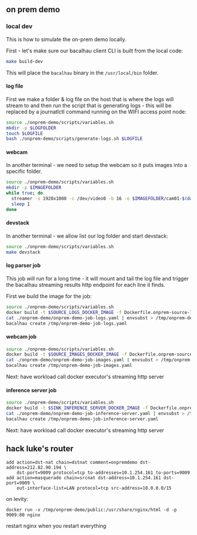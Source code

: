 ## on prem demo

### local dev

This is how to simulate the on-prem demo locally.

First - let's make sure our bacalhau client CLI is built from the local code:

```bash
make build-dev
```

This will place the `bacalhau` binary in the `/usr/local/bin` folder.

#### log file

First we make a folder & log file on the host that is where the logs will stream to and then run the script that is generating logs - this will be replaced by a journatlctl command running on the WIFI access point node:

```bash
source ./onprem-demo/scripts/variables.sh
mkdir -p $LOGFOLDER
touch $LOGFILE
bash ./onprem-demo/scripts/generate-logs.sh $LOGFILE
```

#### webcam

In another terminal - we need to setup the webcam so it puts images into a specific folder.

```bash
source ./onprem-demo/scripts/variables.sh
mkdir -p $IMAGEFOLDER
while true; do
  streamer -s 1920x1080 -c /dev/video0 -b 16 -o $IMAGEFOLDER/cam01-$(date +%s).jpeg
  sleep 1
done
```

#### devstack

In another terminal - we allow list our log folder and start devstack:

```bash
source ./onprem-demo/scripts/variables.sh
make devstack
```

#### log parser job

This job will run for a long time - it will mount and tail the log file and trigger the bacalhau streaming results http endpoint for each line it finds.

First we build the image for the job:

```bash
source ./onprem-demo/scripts/variables.sh
docker build -t $SOURCE_LOGS_DOCKER_IMAGE -f Dockerfile.onprem-source-logs .
cat ./onprem-demo/onprem-demo-job-logs.yaml | envsubst > /tmp/onprem-demo-job-logs.yaml
bacalhau create /tmp/onprem-demo-job-logs.yaml
```

#### webcam job

```bash
source ./onprem-demo/scripts/variables.sh
docker build -t $SOURCE_IMAGES_DOCKER_IMAGE -f Dockerfile.onprem-source-images .
cat ./onprem-demo/onprem-demo-job-images.yaml | envsubst > /tmp/onprem-demo-job-images.yaml
bacalhau create /tmp/onprem-demo-job-images.yaml
```

Next: have workload call docker executor's streaming http server

#### inference server job

```bash
source ./onprem-demo/scripts/variables.sh
docker build -t $SINK_INFERENCE_SERVER_DOCKER_IMAGE -f Dockerfile.onprem-sink-inference-server .
cat ./onprem-demo/onprem-demo-job-inference-server.yaml | envsubst > /tmp/onprem-demo-job-inference-server.yaml
bacalhau create /tmp/onprem-demo-job-inference-server.yaml
```

Next: have workload call docker executor's streaming http server

## hack luke's router

```
add action=dst-nat chain=dstnat comment=onpremdemo dst-address=212.82.90.194 \
    dst-port=9009 protocol=tcp to-addresses=10.1.254.161 to-ports=9009
add action=masquerade chain=srcnat dst-address=10.1.254.161 dst-port=9009 \
    out-interface-list=LAN protocol=tcp src-address=10.0.0.0/15
```

on levity:
```
docker run -v /tmp/onprem-demo/public:/usr/share/nginx/html -d -p 9009:80 nginx
```

restart nginx when you restart everything